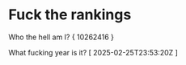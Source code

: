 # Fuck the rankings

Who the hell am I?
{ 10262416 }

What fucking year is it?
[ 2025-02-25T23:53:20Z ]
